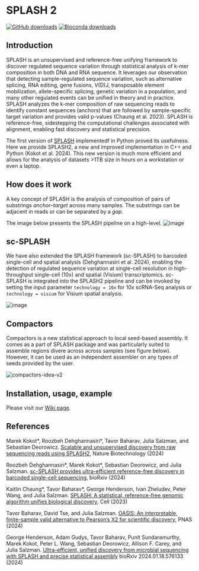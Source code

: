 # SPLASH 2
[![GitHub downloads](https://img.shields.io/github/downloads/refresh-bio/splash/total.svg?style=flag&label=GitHub%20downloads)](https://github.com/refresh-bio/SPLASH/releases)
[![Bioconda downloads](https://img.shields.io/conda/dn/bioconda/splash.svg?style=flag&label=Bioconda%20downloads)](https://anaconda.org/bioconda/splash)
<!-- [![Docker pulls](https://img.shields.io/github/downloads/refresh-bio/splash/total?label=downloads&logo=docker)](https://github.com/refresh-bio/SPLASH/pkgs/container/splash) --> <!-- DOES NOT WORK, shows jsut release download -->

## Introduction
SPLASH is an unsupervised and reference-free unifying framework to discover regulated sequence variation through statistical analysis of k-mer composition in both DNA and RNA sequence. 
It leverages our observation that detecting sample-regulated sequence variation, such as alternative splicing, RNA editing, gene fusions, V(D)J, transposable element mobilization, allele-specific splicing, genetic variation in a population, and many other regulated events can be unified in theory and in practice.
SPLASH analyzes the k-mer composition of raw sequencing reads to identify constant sequences (anchors) that are followed by sample-specific target variation and provides valid p-values (Chaung et al. 2023). 
SPLASH is reference-free, sidestepping the computational challenges associated with alignment, enabling fast discovery and statistical precision.

The first version of [SPLASH](https://github.com/salzman-lab/nomad/) implementedf in Python proved its usefulness. Here we provide SPLASH2, a new and improved implementation in C++ and Python (Kokot et al. 2024).
This new version is much more efficient and allows for the analysis of datasets >1TB size in hours on a workstation or even a laptop. 

## How does it work

A key concept of SPLASH is the analysis of composition of pairs of substrings *anchor*&ndash;*target* across many samples.
The substrings can be adjacent in reads or can be separated by a *gap*.

The image below presents the SPLASH pipeline on a high-level.
![image](https://github.com/refresh-bio/SPLASH/assets/9378882/8210fee0-c877-4374-9938-e3c01ea69e76)

<!-- ![image](https://user-images.githubusercontent.com/9378882/225988504-70266e4d-37e0-4c85-8c95-e47ad208cda9.png) -->

<!-- ![image](https://user-images.githubusercontent.com/9378882/224449978-309a4708-0fa1-4cb8-8483-a32e36ec2d58.png) -->

## sc-SPLASH 
We have also extended the SPLASH framework (sc-SPLASH) to barcoded single-cell and spatial analysis (Dehghannasiri et al. 2024), enabling the detection of regulated sequence variation at single-cell resolution in high-throughput single-cell (10x) and spatial (Visium) transcriptomics. sc-SPLASH is integrated into the SPLASH2 pipeline and can be invoked by setting the input parameter `technology = 10x` for 10x scRNA-Seq analysis or `technology = visium` for Visium spatial analysis.

![image](https://github.com/user-attachments/assets/f11be09d-716a-48aa-924f-4479f8b92cc2)

## Compactors

Compactors is a new statistical approach to local seed-based assembly. It comes as a part of SPLASH package and was particularly suited to assemble regions divere across across samples (see figure below). However, it can be used as an independent assembler on any types of seeds provided by the user.


![compactors-idea-v2](https://github.com/user-attachments/assets/49ee9aaf-54b8-4383-80be-3d225862e8bf)


## Installation, usage, example

Please visit our [Wiki page](../../wiki).

## References
Marek Kokot*, Roozbeh Dehghannasiri*, Tavor Baharav, Julia Salzman, and Sebastian Deorowicz.
[Scalable and unsupervised discovery from raw sequencing reads using SPLASH2](https://www.nature.com/articles/s41587-024-02381-2), Nature Biotechnology (2024)

Roozbeh Dehghannasiri*, Marek Kokot*, Sebastian Deorowicz, and Julia Salzman. [sc-SPLASH provides ultra-efficient reference-free discovery in barcoded single-cell sequencing](https://doi.org/10.1101/2024.12.24.630263), bioRxiv (2024)

Kaitlin Chaung*, Tavor Baharav*, George Henderson, Ivan Zheludev, Peter Wang, and Julia Salzman. [SPLASH: A statistical, reference-free genomic algorithm unifies biological discovery](https://www.cell.com/cell/fulltext/S0092-8674(23)01179-0), Cell (2023)
 
Tavor Baharav, David Tse, and Julia Salzman. 
[OASIS: An interpretable, finite-sample valid alternative to Pearson’s X2 for scientific discovery](https://www.pnas.org/doi/10.1073/pnas.2304671121), PNAS (2024)

George Henderson, Adam Gudys, Tavor Baharav, Punit Sundaramurthy, Marek Kokot, Peter L. Wang, Sebastian Deorowicz, Allison F. Carey, and Julia Salzman.
[Ultra-efficient, unified discovery from microbial sequencing with SPLASH and precise statistical assembly](https://www.biorxiv.org/content/10.1101/2024.01.18.576133v1.full)
bioRxiv 2024.01.18.576133 (2024)

